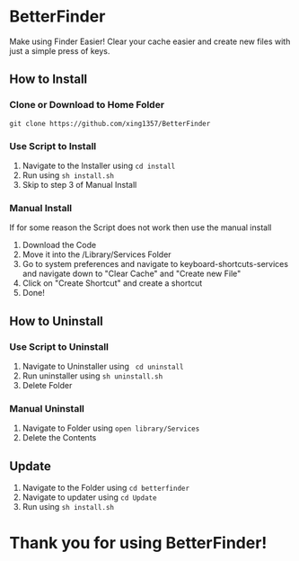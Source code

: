 # BetterFinder
Make using Finder Easier! Clear your cache easier and create new files with just a simple press of keys.
## How to Install
### Clone or Download to Home Folder 
```
git clone https://github.com/xing1357/BetterFinder
```

### Use Script to Install
1. Navigate to the Installer using ```cd install```
2. Run using ```sh install.sh```
3. Skip to step 3 of Manual Install

### Manual Install
If for some reason the Script does not work then use the manual install
1. Download the Code
2. Move it into the /Library/Services Folder
3. Go to system preferences and navigate to keyboard-shortcuts-services and navigate down to "Clear Cache" and "Create new File"
4. Click on "Create Shortcut" and create a shortcut
5. Done!

## How to Uninstall
### Use Script to Uninstall
1. Navigate to Uninstaller using ``` cd uninstall```
2. Run uninstaller using ```sh uninstall.sh```
3. Delete Folder

### Manual Uninstall
1. Navigate to Folder using ```open library/Services```
2. Delete the Contents

## Update
1. Navigate to the Folder using ```cd betterfinder```
2. Navigate to updater using ```cd Update```
3. Run using ```sh install.sh```

# Thank you for using BetterFinder!
